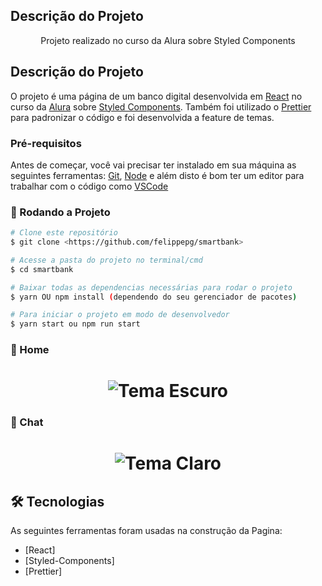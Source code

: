 ## Descrição do Projeto

<p align="center">Projeto realizado no curso da Alura sobre Styled Components</p>

## Descrição do Projeto

O projeto é uma página de um banco digital desenvolvida em [React](https://pt-br.reactjs.org/)
no curso da [Alura](https://www.alura.com.br/) sobre [Styled Components](https://styled-components.com/).
Também foi utilizado o [Prettier](https://prettier.io/) para padronizar o código e foi desenvolvida a feature de temas.

### Pré-requisitos

Antes de começar, você vai precisar ter instalado em sua máquina as seguintes ferramentas:
[Git](https://git-scm.com), [Node](https://nodejs.org/en/) e além disto é bom ter um editor para trabalhar com o código como [VSCode](https://code.visualstudio.com/)

### 🎲 Rodando a Projeto

```bash
# Clone este repositório
$ git clone <https://github.com/felippepg/smartbank>

# Acesse a pasta do projeto no terminal/cmd
$ cd smartbank

# Baixar todas as dependencias necessárias para rodar o projeto
$ yarn OU npm install (dependendo do seu gerenciador de pacotes)

# Para iniciar o projeto em modo de desenvolvedor
$ yarn start ou npm run start
```

### :pushpin: Home

<h1 align="center">
    <img alt="Tema Escuro" title="dark" src="./src/assets/Tema Escuro.png" />
</h1>

### :pushpin: Chat

<h1 align="center">
    <img alt="Tema Claro" title="light" src="./src/assets/Tema Claro.png" />
</h1>

## 🛠 Tecnologias

As seguintes ferramentas foram usadas na construção da Pagina:

- [React]
- [Styled-Components]
- [Prettier]
